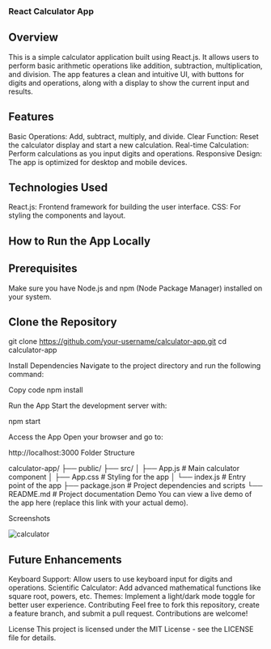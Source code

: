 ### React Calculator App

## Overview
This is a simple calculator application built using React.js. It allows users to perform basic arithmetic operations like addition, subtraction, multiplication, and division. The app features a clean and intuitive UI, with buttons for digits and operations, along with a display to show the current input and results.

## Features
Basic Operations: Add, subtract, multiply, and divide.
Clear Function: Reset the calculator display and start a new calculation.
Real-time Calculation: Perform calculations as you input digits and operations.
Responsive Design: The app is optimized for desktop and mobile devices.

## Technologies Used
React.js: Frontend framework for building the user interface.
CSS: For styling the components and layout.

## How to Run the App Locally
## Prerequisites
Make sure you have Node.js and npm (Node Package Manager) installed on your system.

## Clone the Repository


git clone https://github.com/your-username/calculator-app.git
cd calculator-app

Install Dependencies Navigate to the project directory and run the following command:

Copy code
npm install

Run the App Start the development server with:

npm start

Access the App Open your browser and go to:

http://localhost:3000
Folder Structure

calculator-app/
├── public/
├── src/
│   ├── App.js        # Main calculator component
│   ├── App.css       # Styling for the app
│   └── index.js      # Entry point of the app
├── package.json      # Project dependencies and scripts
└── README.md         # Project documentation
Demo
You can view a live demo of the app here (replace this link with your actual demo).

Screenshots

![calculator](https://github.com/user-attachments/assets/15f103fa-70cd-4d71-9ef1-c61b966964bc)

## Future Enhancements
Keyboard Support: Allow users to use keyboard input for digits and operations.
Scientific Calculator: Add advanced mathematical functions like square root, powers, etc.
Themes: Implement a light/dark mode toggle for better user experience.
Contributing
Feel free to fork this repository, create a feature branch, and submit a pull request. Contributions are welcome!

License
This project is licensed under the MIT License - see the LICENSE file for details.
